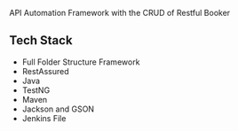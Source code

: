 
API Automation Framework with the CRUD of Restful Booker

## Tech Stack

- Full Folder Structure Framework
- RestAssured
- Java
- TestNG 
- Maven
- Jackson and GSON
- Jenkins File
